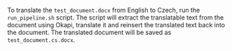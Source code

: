 To translate the `test_document.docx` from English to Czech, run the `run_pipeline.sh` script. The script will extract the translatable text from the document using Okapi, translate it and reinsert the translated text back into the document. The translated document will be saved as `test_document.cs.docx`.

